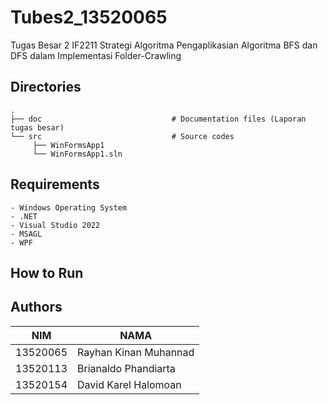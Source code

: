 # Tubes2_13520065
Tugas Besar 2 IF2211 Strategi Algoritma
Pengaplikasian Algoritma BFS dan DFS dalam Implementasi Folder-Crawling

## Directories

    .
    ├── doc                             # Documentation files (Laporan tugas besar)
    └── src                             # Source codes
         ├── WinFormsApp1
         └── WinFormsApp1.sln

## Requirements
    - Windows Operating System
    - .NET
    - Visual Studio 2022
    - MSAGL
    - WPF

## How to Run

## Authors

| NIM      | NAMA                        |
|----------|-----------------------------|
| 13520065 | Rayhan Kinan Muhannad       |
| 13520113 | Brianaldo Phandiarta        |
| 13520154 | David Karel Halomoan        |
